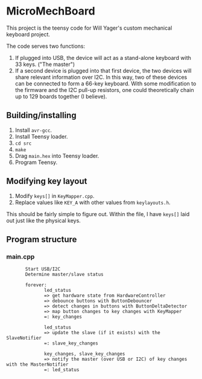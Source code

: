 # MicroMechBoard
This project is the teensy code for Will Yager's custom mechanical keyboard
project.

The code serves two functions:

1. If plugged into USB, the device will act as a stand-alone keyboard with 33
keys. ("The master")
2. If a second device is plugged into that first device, the two devices will
share relevant information over I2C. In this way, two of these devices can be
connected to form a 66-key keyboard. With some modification to the firmware and
the I2C pull-up resistors, one could theoretically chain up to 129 boards
together (I believe).

## Building/installing
1. Install `avr-gcc`.
2. Install Teensy loader.
3. `cd src`
4. `make`
5. Drag `main.hex` into Teensy loader.
6. Program Teensy.

## Modifying key layout
1. Modify `keys[]` in `KeyMapper.cpp`.
2. Replace values like `KEY_A` with other values from `keylayouts.h`.

This should be fairly simple to figure out. Within the file, I have `keys[]`
laid out just like the physical keys.

## Program structure

### main.cpp

```
       Start USB/I2C
       Determine master/slave status
       
       forever:
              led_status
              => get hardware state from HardwareController
              => debounce buttons with ButtonDebouncer
              => detect changes in buttons with ButtonDeltaDetector
              => map button changes to key changes with KeyMapper
              =: key_changes

              led_status
              => update the slave (if it exists) with the SlaveNotifier
              =: slave_key_changes

              key_changes, slave_key_changes
              => notify the master (over USB or I2C) of key changes with the MasterNotifier
              =: led_status
              

```
